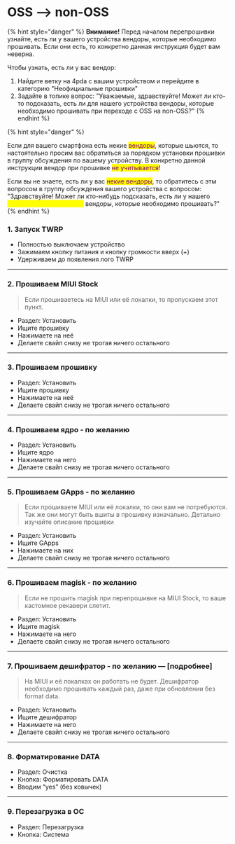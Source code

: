 # OSS --> non-OSS

{% hint style="danger" %}
**Внимание!** Перед началом перепрошивки узнайте, есть ли у вашего устройства вендоры, которые необходимо прошивать. Если они есть, то конкретно данная инструкция будет вам неверна.



Чтобы узнать, есть ли у вас вендор:

1. Найдите ветку на 4pda с вашим устройством и перейдите в категорию "Неофициальные прошивки"
2. Задайте в топике вопрос: "Уважаемые, здравствуйте! Может ли кто-то подсказать, есть ли для нашего устройства вендоры, которые необходимо прошивать при переходе с OSS на non-OSS?"
{% endhint %}



{% hint style="danger" %}


Если для вашего смартфона есть некие <mark style="color:purple;">вендоры</mark>, которые шьются, то настоятельно просим вас обратиться за порядком установки прошивки в группу обсуждения по вашему устройству. В конкретно данной инструкции вендор при прошивке <mark style="color:purple;">не учитывается</mark>!&#x20;

Если вы не знаете, есть ли у вас <mark style="color:purple;">некие вендоры</mark>, то обратитесь с этм вопросом в группу обсуждения вашего устройства с вопросом: "Здравствуйте! Может ли кто-нибудь подсказать, есть ли у нашего <mark style="color:yellow;">"МОДЕЛЬ УСТРОЙСТВА"</mark> вендоры, которые необходимо прошивать?"
{% endhint %}

### **1. Запуск TWRP**

* Полностью выключаем устройство
* Зажимаем кнопку питания и кнопку громкости вверх (+)
* Удерживаем до появления лого TWRP

***

### **2. Прошиваем MIUI Stock**

> Если прошиваетесь на MIUI или её локалки, то пропускаем этот пункт.

* Раздел: Установить
* Ищите прошивку
* Нажимаете на неё
* Делаете свайп снизу не трогая ничего остального

***

### **3. Прошиваем прошивку**

* Раздел: Установить
* Ищите прошивку
* Нажимаете на неё
* Делаете свайп снизу не трогая ничего остального

***

### **4. Прошиваем ядро - по желанию**

* Раздел: Установить
* Ищите ядро
* Нажимаете на него
* Делаете свайп снизу не трогая ничего остального

***

### **5. Прошиваем GApps - по желанию**

> Если прошиваете MIUI или её локалки, то они вам не потребуются. Так же они могут быть вшиты в прошивку изначально. Детально изучайте описание прошивки

* Раздел: Установить
* Ищите GApps
* Нажимаете на них
* Делаете свайп снизу не трогая ничего остального

***

### **6. Прошиваем magisk - по желанию**

> Если не прошить magisk при перепрошивке на MIUI Stock, то ваше кастомное рекавери слетит.

* Раздел: Установить
* Ищите magisk
* Нажимаете на него
* Делаете свайп снизу не трогая ничего остального

***

### **7. Прошиваем дешифратор - по желанию** — \[подробнее]

> На MIUI и её локалках он работать не будет. Дешифратор необходимо прошивать каждый раз, даже при обновлении без format data.

* Раздел: Установить
* Ищите дешифратор
* Нажимаете на него
* Делаете свайп снизу не трогая ничего остального

***

### **8. Форматирование DATA**

* Раздел: Очистка
* Кнопка: Форматировать DATA
* Вводим “yes” (без ковычек)

***

### **9. Перезагрузка в OC**

* Раздел: Перезагрузка
* Кнопка: Система
